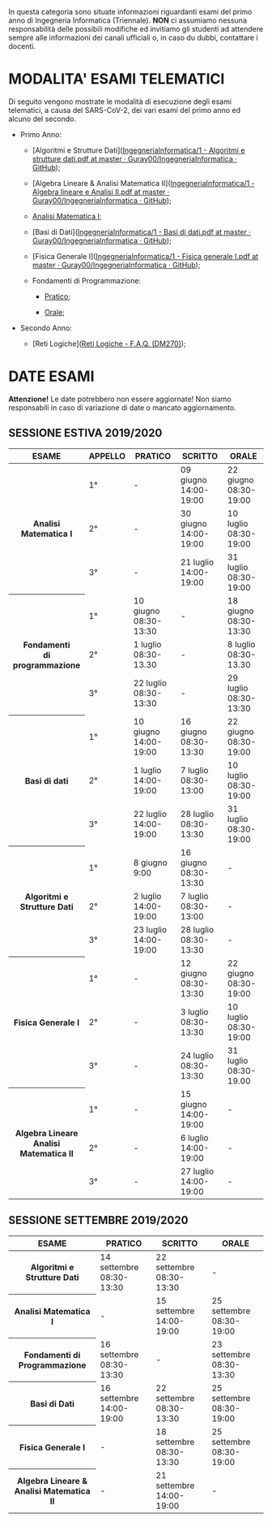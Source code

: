 In questa categoria sono situate informazioni riguardanti esami del primo anno di Ingegneria Informatica (Triennale). **NON** ci assumiamo nessuna responsabilità delle possibili modifiche ed invitiamo gli studenti ad attendere sempre alle informazioni dei canali ufficiali o, in caso du dubbi, contattare i docenti.

# MODALITA' ESAMI TELEMATICI

Di seguito vengono mostrate le modalità di esecuzione degli esami telematici, a causa del SARS-CoV-2, dei vari esami del primo anno ed alcuno del secondo.

- Primo Anno:
  
  - [Algoritmi e Strutture Dati]([IngegneriaInformatica/1 - Algoritmi e strutture dati.pdf at master · Guray00/IngegneriaInformatica · GitHub](https://github.com/Guray00/IngegneriaInformatica/blob/master/PRIMO%20ANNO/II%20SEMESTRE/Algoritmi%20e%20strutture%20dati/1%20-%20Algoritmi%20e%20strutture%20dati.pdf));
  
  - [Algebra Lineare & Analisi Matematica II]([IngegneriaInformatica/1 - Algebra lineare e Analisi II.pdf at master · Guray00/IngegneriaInformatica · GitHub](https://github.com/Guray00/IngegneriaInformatica/blob/master/PRIMO%20ANNO/I%20SEMESTRE/Algebra%20lineare/1%20-%20Algebra%20lineare%20e%20Analisi%20II.pdf));
  
  - [Analisi Matematica I](https://pagine.dm.unipi.it/berselli/dida/modalita_anmatematica1.html);
  
  - [Basi di Dati]([IngegneriaInformatica/1 - Basi di dati.pdf at master · Guray00/IngegneriaInformatica · GitHub](https://github.com/Guray00/IngegneriaInformatica/blob/master/PRIMO%20ANNO/II%20SEMESTRE/Basi%20di%20dati/1%20-%20Basi%20di%20dati.pdf));
  
  - [Fisica Generale I]([IngegneriaInformatica/1 - Fisica generale I.pdf at master · Guray00/IngegneriaInformatica · GitHub](https://github.com/Guray00/IngegneriaInformatica/blob/master/PRIMO%20ANNO/II%20SEMESTRE/Fisica%20Generale%20I/1%20-%20Fisica%20generale%20I.pdf));
  
  - Fondamenti di Programmazione:
    
    - [Pratico](http://www.iet.unipi.it/m.cococcioni/FdP/modalita_esame_FdP.txt);
    
    - [Orale](http://www.iet.unipi.it/m.cococcioni/FdP/indicazioni_prova_orale.txt);

- Secondo Anno:
  
  - [Reti Logiche]([Reti Logiche - F.A.Q. (DM270)](http://docenti.ing.unipi.it/~a080368/Teaching/RetiLogiche/FAQ_RL.html));

# DATE ESAMI

**Attenzione!** Le date potrebbero non essere aggiornate! Non siamo responsabili in caso di variazione di date o mancato aggiornamento.

## SESSIONE ESTIVA 2019/2020

<table>
  <thead>
    <tr>
       <th>ESAME</th><th>APPELLO</th><th>PRATICO</th><th>SCRITTO</th><th>ORALE</th>
    </tr>
  </thead>
  <tbody>
    <tr><th rowspan="3">Analisi Matematica I</th><td>1°</td><td>-</td><td>09 giugno 14:00-19:00</td><td>22 giugno 08:30-19:00</td></tr>
    <tr><td>2°</td><td>-</td><td>30 giugno 14:00-19:00</td><td>10 luglio 08:30-19:00</td></tr>
    <tr><td>3°</td><td>-</td><td>21 luglio 14:00-19:00</td><td>31 luglio 08:30-19:00</td></tr>
    <tr><th rowspan="3">Fondamenti<br>di programmazione</th><td>1°</td><td>10 giugno 08:30-13:30</td><td>-</td><td>18 giugno 08:30-13:30</td></tr>
    <tr><td>2°</td><td>1 luglio 08:30-13.30</td><td>-</td><td>8 luglio 08:30-13.30</td></tr>
    <tr><td>3°</td><td>22 luglio 08:30-13:30</td><td>-</td><td>29 luglio 08:30-13:30</td></tr>
    <tr><th rowspan="3">Basi di dati</th><td>1°</td><td>10 giugno 14:00-19:00</td><td>16 giugno 08:30-13:30</td><td>22 giugno 08:30-19:00</td></tr>
    <tr><td>2°</td><td>1 luglio 14:00-19:00</td><td>7 luglio 08:30-13:00</td><td>10 luglio 08:30-19:00</td></tr>
    <tr><td>3°</td><td>22 luglio 14:00-19:00</td><td>28 luglio 08:30-13:30</td><td>31 luglio 08:30-19:00</td></tr>
    <tr><th rowspan="3">Algoritmi e<br>Strutture Dati</th><td>1°</td><td>8 giugno 9:00</td><td>16 giugno 08:30-13:30</td><td>-</td></tr>
    <tr><td>2°</td><td>2 luglio 14:00-19:00</td><td>7 luglio 08:30-13:00</td><td>-</td></tr>
    <tr><td>3°</td><td>23 luglio 14:00-19:00</td><td>28 luglio 08:30-13:30</td><td>-</td></tr>
    <tr><th rowspan="3">Fisica Generale I</th><td>1°</td><td>-</td><td>12 giugno 08:30-13:30</td><td>22 giugno 08:30-19:00</td></tr>
    <tr><td>2°</td><td>-</td><td>3 luglio 08:30-13:30</td><td>10 luglio 08:30-19:00</td></tr>
    <tr><td>3°</td><td>-</td><td>24 luglio 08:30-13:30</td><td>31 luglio 08:30-19.00</td></tr>
    <tr><th rowspan="3">Algebra Lineare<br>Analisi Matematica II</th><td>1°</td><td>-</td><td>15 giugno 14:00-19:00</td><td>-</td></tr>
    <tr><td>2°</td><td>-</td><td>6 luglio 14:00-19:00</td><td>-</td></tr>
    <tr><td>3°</td><td>-</td><td>27 luglio 14:00-19:00</td><td>-</td></tr>
  </tbody>
</table>
</div>

## SESSIONE SETTEMBRE 2019/2020

<div>
<table>
    <thread>
        <tr>
            <th>ESAME</th><th>PRATICO</th><th>SCRITTO</th><th>ORALE</th>
        </tr>
    </thread>
    <tbody>
        <tr><th>Algoritmi e Strutture Dati</th><td>14 settembre 08:30-13:30</td><td>22 settembre 08:30-13:30</td><td>-</td></tr>
        <tr><th>Analisi Matematica I</th><td>-</td><td>15 settembre 14:00-19:00</td><td>25 settembre 08:30-19:00</td></tr>
        <tr><th>Fondamenti di Programmazione</th><td>16 settembre 08:30-13:30</td><td>-</td><td>23 settembre 08:30-13:30</td></tr>
        <tr><th>Basi di Dati</th><td>16 settembre 14:00-19:00</td><td>22 settembre 08:30-13:30</td><td>25 settembre 08:30-19:00</td></tr>
        <tr><th>Fisica Generale I</th><td>-</td><td>18 settembre 08:30-13:30</td><td>25 settembre 08:30-19:00</td></tr>
        <tr><th>Algebra Lineare & Analisi Matematica II</th><td>-</td><td>21 settembre 14:00-19:00</td><td>-</td></tr>
</div>
